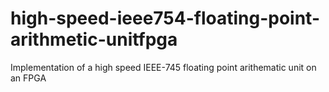 # high-speed-ieee754-floating-point-arithmetic-unitfpga
Implementation of a high speed IEEE-745 floating point arithematic unit on an FPGA
